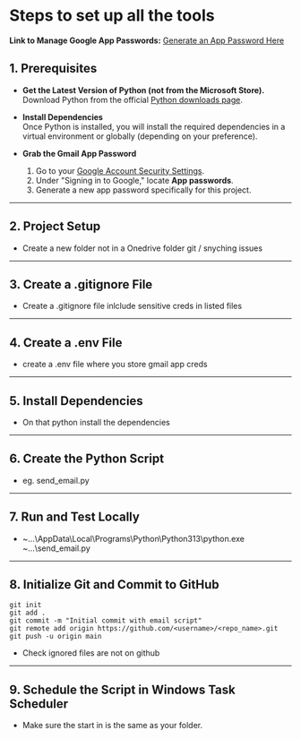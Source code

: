 # Steps to set up all the tools

**Link to Manage Google App Passwords:**
[Generate an App Password Here](https://myaccount.google.com/apppasswords)

## 1. Prerequisites

- **Get the Latest Version of Python (not from the Microsoft Store).**  
  Download Python from the official [Python downloads page](https://www.python.org/downloads/).

- **Install Dependencies**  
  Once Python is installed, you will install the required dependencies in a virtual environment or globally (depending on your preference).

- **Grab the Gmail App Password**  
  1. Go to your [Google Account Security Settings](https://myaccount.google.com/security).
  2. Under "Signing in to Google," locate **App passwords**.
  3. Generate a new app password specifically for this project.
---
## 2. Project Setup
- Create a new folder not in a Onedrive folder git / snyching issues
---
## 3. Create a .gitignore File
- Create a .gitignore file inlclude sensitive creds in listed files
---
## 4. Create a .env File
- create a .env file where you store gmail app creds
---
## 5. Install Dependencies
- On that python install the dependencies
---
## 6. Create the Python Script
- eg. send_email.py
---
## 7. Run and Test Locally
- ~...\AppData\Local\Programs\Python\Python313\python.exe ~...\send_email.py
---
## 8. Initialize Git and Commit to GitHub
```
git init
git add .
git commit -m "Initial commit with email script"
git remote add origin https://github.com/<username>/<repo_name>.git
git push -u origin main
```
- Check ignored files are not on github
---
## 9. Schedule the Script in Windows Task Scheduler
- Make sure the start in is the same as your folder.